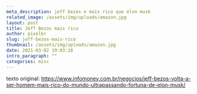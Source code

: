```yaml
---
meta_description: jeff bezes e mais rico que elon musk
related_image: /assets/img/uploads/amazon.jpg
layout: post
title: Jeff Bezos mais rico
author: pixelbr
slug: jeff-bezos-mais-rico
thumbnail: /assets/img/uploads/amazon.jpg
date: 2021-03-02 19:03:18
intro_paragraph: ""
categories: misc
---
```




texto original: https://www.infomoney.com.br/negocios/jeff-bezos-volta-a-ser-homem-mais-rico-do-mundo-ultrapassando-fortuna-de-elon-musk/

